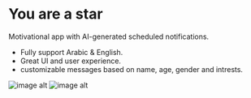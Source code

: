 # You are a star

Motivational app with AI-generated scheduled notifications. 

- Fully support Arabic & English.
- Great UI and user experience.
- customizable messages based on name, age, gender and intrests.

![image alt](https://githubcom/abdu1lrahman/A-Star/blob/main/astar_1.png?raw=true)
![image alt](https://githubcom/abdu1lrahman/A-Star/blob/main/astar_2.png?raw=true)

